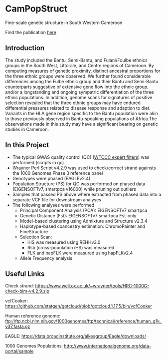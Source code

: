 # CamPopStruct
Fine-scale genetic structure in South Western Cameroon

Find the publication [here](https://www.nature.com/articles/s41598-020-79124-1)

**Introduction**
-------
The study included the Bantu, Semi-Bantu, and Fulani/Foulbe ethnics groups in the South West, Littorale, and Centre regions of Cameroon.
By computing measures of genetic proximity, distinct ancestral proportions for the three ethnic groups were observed. We
further found considerable differences among the Fulbe ethnic group and their Bantu and Semi-Bantu counterparts
suggestive of extensive gene flow into the ethnic group, and/or a longstanding and ongoing sympatric differentiation of the
three ethnic populations. In addition, genome scans for signatures of positive selection revealed that the three ethnic
groups may have endured differential pressures related to disease response and adaption to diet. Variants in the HLA gene
region specific to the Bantu population were akin to those previously observed in Bantu-speaking populations of Africa.The observations made in this study may have a significant bearing on genetic studies in Cameroon.

In this Project
---
- The typical GWAS quality control (QC) ([WTCCC expert filters](https://www.ncbi.nlm.nih.gov/pmc/articles/PMC3025522/)) was performed (scripts in qc)
- Wrayner Perl Script v4.2.9 was used to check/correct strand againsts the 1000 Genomes Phase 3 reference panel
- Genotypes were phased (EAGLEv2.4)
- Population Structure (PS) for QC was performed on phased data (EIGENSOFTv7, smartpca v16000) while pruning out outliers
- Samples that passed PS above where extracted from phased data into a separate VCF file for downstream analyses
- The following analyses were performed
  - Principal Component Analysis (PCA): EIGENSOFTv7 smartpca
  - Genetic Distance (Fst): EIGENSOFTv7 smartpca Fst-only
  - Model-based clustering using Admixture and Structure v2.3.4
  - Haplotype-based coancestry estimation: ChromoPainter and FineStructure 
  - Selection Scan: 
    - iHS was measured using REHHv3.0
    - Rsb (cross-population iHS) was measured
    - FLK and hapFLK were measured using hapFLKv2.4
  - Allele Frequency analysis

Useful Links
---
Check strand: https://www.well.ox.ac.uk/~wrayner/tools/HRC-1000G-check-bim-v4.2.9.zip

vcfCooker: https://github.com/statgen/gotcloud/blob/gotcloud.1.17.5/bin/vcfCooker

Human reference genome: ftp://ftp.ncbi.nlm.nih.gov/1000genomes/ftp/technical/reference/human_g1k_v37.fasta.gz

EAGLE: https://data.broadinstitute.org/alkesgroup/Eagle/downloads/

1000 Genomes Populations: http://www.internationalgenome.org/data-portal/sample
